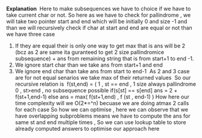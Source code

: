 **Explanation**
​
Here to make subsequences we have to choice if we have to take current char or not.
So here as we have to check for pallindrome , we will take two pointer start and end which will be initially 0 and size -1 and than we will recursively check if char at start and end are equal or not than we have three case
​
1. If they are equal their is only one way to get max that is ans will be 2 (bcz as 2 are same ita guranteed to get 2 size pallindromice subsequence) + ans from remaining string that is from start+1 to end -1.
2. We ignore start char than we take ans from start+1 and end
3. We ignore end char than take ans from start to end-1
​
As 2 and 3 case are for not equal senarios we take max of their returned values
​
So our recursive relation is
​
f(st,end) = ( 1 , st == end , 1 size always pallindrome
0 , st>end , no subsequence possible
if(s[st] == s[end]
ans = 2 + f(st+1,end-1)
else
ans = max( f(st+1,end) , f (st , end-1)
)
How here our time complexity will we O(2*=^n) becuase we are doing atmax 2 calls for each case
So how we can optimise , here we can observe that we have overlapping subproblems means we have to compute the ans for same st and end multiple times , So we can use lookup table to store already computed answers to optimise our approach here
​
​
​
​
​
​
​
​
​
​
​
​
​